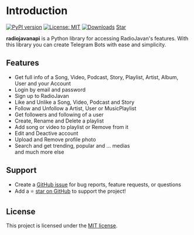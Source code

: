 # Introduction

[![PyPI version](https://badge.fury.io/py/radiojavanapi.svg)](https://badge.fury.io/py/radiojavanapi)
[![License: MIT](https://img.shields.io/badge/License-MIT-yellow.svg?style=flat-square)](https://github.com/xHossein/radiojavanapi/blob/master/LICENSE)
[![Downloads](https://pepy.tech/badge/radiojavanapi)](https://pepy.tech/project/radiojavanapi)
<a class="github-button" href="https://github.com/xHossein/radiojavanapi" data-icon="octicon-star" data-show-count="true" aria-label="Star xHossein/radiojavanapi on GitHub">Star</a>

**radiojavanapi** is a Python library for accessing RadioJavan's features. With this library you can create Telegram Bots with ease and simplicity.

## Features

* Get full info of a Song, Video, Podcast, Story, Playlist, Artist, Album, User and your Account
* Login by email and password
* Sign up to RadioJavan
* Like and Unlike a Song, Video, Podcast and Story
* Follow and Unfollow a Artist, User or MusicPlaylist
* Get followers and following of a user
* Create, Rename and Delete a playlist
* Add song or video to playlist or Remove from it
* Edit and Deactive account
* Upload and Remove profile photo
* Search and get trending, popular and ... medias\
and much more else

## Support

- Create a [GitHub issue](https://github.com/xHossein/radiojavanapi/issues) for bug reports, feature requests, or questions
- Add a ⭐️ [star on GitHub](https://github.com/xHossein/radiojavanapi) to support the project!

## License

This project is licensed under the [MIT license](https://choosealicense.com/licenses/mit/).


<script async defer src="https://buttons.github.io/buttons.js"></script>
